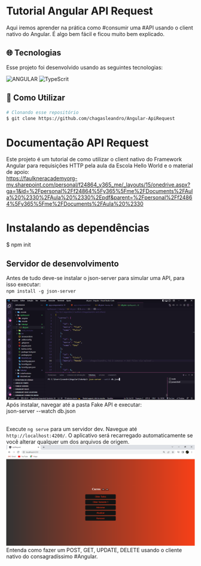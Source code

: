 # Tutorial Angular API Request
Aqui iremos aprender na prática como #consumir uma #API usando o client nativo do Angular.
É algo bem fácil e ficou muito bem explicado. 

## :globe_with_meridians: Tecnologias

Esse projeto foi desenvolvido usando as seguintes tecnologias:

<img  alt="ANGULAR"
     src="https://img.shields.io/badge/ANGULAR-E34F26?style=for-the-badge&logo=angular&logoColor=white"/>
<img alt="TypeScrit"
      src="https://img.shields.io/badge/typescript-%231572B6.svg?style=for-the-badge&logo=tpescript&logoColor=white"/>


## :wrench: Como Utilizar
```bash
# Clonando esse repositório
$ git clone https://github.com/chagasleandro/Angular-ApiRequest
```
# Documentação API Request
Este projeto é um tutorial de como utilizar o client nativo do Framework Angular para requisições HTTP pela aula da Escola Hello World e o material de apoio:</br> https://faulkneracademyorg-my.sharepoint.com/personal/f24864_y365_me/_layouts/15/onedrive.aspx?ga=1&id=%2Fpersonal%2Ff24864%5Fy365%5Fme%2FDocuments%2FAula%20%2330%2FAula%20%2330%2Epdf&parent=%2Fpersonal%2Ff24864%5Fy365%5Fme%2FDocuments%2FAula%20%2330

# Instalando as dependências
$ npm init

## Servidor de desenvolvimento
Antes de tudo deve-se instalar o json-server para simular uma API, para isso executar: </br>`npm install -g json-server`

<img src="/src/assets/dbjson.png" alt="">
Após instalar, navegar até a pasta Fake API e executar: </br>json-server --watch db.json
</br></br>

Execute `ng serve` para um servidor dev. Navegue até `http://localhost:4200/`. O aplicativo será recarregado automaticamente se você alterar qualquer um dos arquivos de origem.</br>
<img src="/src/assets/Rest.png" alt="">
Entenda como fazer um POST, GET, UPDATE, DELETE usando o cliente nativo do consagradíssimo #Angular.



